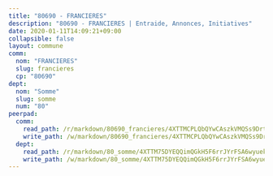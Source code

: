```yaml
---
title: "80690 - FRANCIERES"
description: "80690 - FRANCIERES | Entraide, Annonces, Initiatives"
date: 2020-01-11T14:09:21+09:00
collapsible: false
layout: commune
comm:
  nom: "FRANCIERES"
  slug: francieres
  cp: "80690"
dept:
  nom: "Somme"
  slug: somme
  num: "80"
peerpad:
  comm:
    read_path: /r/markdown/80690_francieres/4XTTMCPLQbQYwCAszkVMQSs9Drtk9tuGF7ihMUkJ4Afm5i6J6
    write_path: /w/markdown/80690_francieres/4XTTMCPLQbQYwCAszkVMQSs9Drtk9tuGF7ihMUkJ4Afm5i6J6-K3TgTqgiRZaR4r8MBfAamrhhpNrBkQDQM8Jjz92z4nfMWvSMgetYAjrMZ8LGUN2GhyVfGuagU4fkuwByaWUxY5Hw2aucRgRmFQr2ew27ZgPVPEjpy6amzChNyZSHBhgc4vxyRLxz
  dept:
    read_path: /r/markdown/80_somme/4XTTM75DYEQQimQGkH5F6rrJYrFSA6wyuekdgioEx7v45YjSw
    write_path: /w/markdown/80_somme/4XTTM75DYEQQimQGkH5F6rrJYrFSA6wyuekdgioEx7v45YjSw-K3TgTuB1DbUNHuFo9Fhh6JTUriPx8E5izGkmw9RSNTjUtMFPoZhqqp87szE8th3EytWSHGdhUuQUPjam8aJZh1SdH8pL3ibgUbMdNhU17kjAmSa49LMB2GjXvVwDVurE8mgce3XM
---
```


